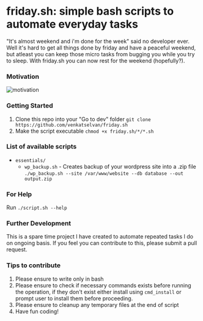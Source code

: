 # friday.sh: simple bash scripts to automate everyday tasks
"It's almost weekend and i'm done for the week" said no developer ever. Well it's hard to get all things done by friday and have a peaceful weekend, but atleast you can keep those micro tasks from bugging you while you try to sleep. With friday.sh you can now rest for the weekend (hopefully?).

### Motivation
![motivation](https://raw.githubusercontent.com/venkatselvan/friday.sh/motivation.png)

### Getting Started
1. Clone this repo into your "Go to dev" folder
`git clone https://github.com/venkatselvan/friday.sh`
2. Make the script executable
`chmod +x friday.sh/*/*.sh`

### List of available scripts
* `essentials/`
  * `wp_backup.sh` - Creates backup of your wordpress site into a .zip file
   `./wp_backup.sh --site /var/www/website --db database --out output.zip`

### For Help
Run `./script.sh --help`

### Further Development
This is a spare time project I have created to automate repeated tasks I do on ongoing basis. If you feel you can contribute to this, please submit a pull request.

### Tips to contribute
1. Please ensure to write only in bash
2. Please ensure to check if necessary commands exists before running the operation, if they don't exist either install using `cmd_install` or prompt user to install them before proceeding.
3. Please ensure to cleanup any temporary files at the end of script
4. Have fun coding!
